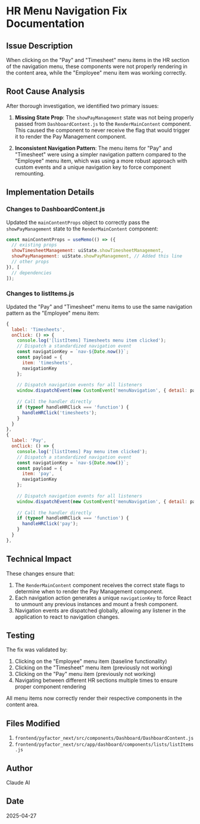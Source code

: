 # HR Menu Navigation Fix Documentation

## Issue Description
When clicking on the "Pay" and "Timesheet" menu items in the HR section of the navigation menu, these components were not properly rendering in the content area, while the "Employee" menu item was working correctly.

## Root Cause Analysis
After thorough investigation, we identified two primary issues:

1. **Missing State Prop**: The `showPayManagement` state was not being properly passed from `DashboardContent.js` to the `RenderMainContent` component. This caused the component to never receive the flag that would trigger it to render the Pay Management component.

2. **Inconsistent Navigation Pattern**: The menu items for "Pay" and "Timesheet" were using a simpler navigation pattern compared to the "Employee" menu item, which was using a more robust approach with custom events and a unique navigation key to force component remounting.

## Implementation Details

### Changes to DashboardContent.js
Updated the `mainContentProps` object to correctly pass the `showPayManagement` state to the `RenderMainContent` component:

```javascript
const mainContentProps = useMemo(() => ({
  // existing props
  showTimesheetManagement: uiState.showTimesheetManagement,
  showPayManagement: uiState.showPayManagement, // Added this line
  // other props
}), [
  // dependencies
]);
```

### Changes to listItems.js
Updated the "Pay" and "Timesheet" menu items to use the same navigation pattern as the "Employee" menu item:

```javascript
{ 
  label: 'Timesheets', 
  onClick: () => {
    console.log('[listItems] Timesheets menu item clicked');
    // Dispatch a standardized navigation event
    const navigationKey = `nav-${Date.now()}`;
    const payload = { 
      item: 'timesheets', 
      navigationKey
    };
    
    // Dispatch navigation events for all listeners
    window.dispatchEvent(new CustomEvent('menuNavigation', { detail: payload }));
    
    // Call the handler directly
    if (typeof handleHRClick === 'function') {
      handleHRClick('timesheets');
    }
  }
},
{ 
  label: 'Pay', 
  onClick: () => {
    console.log('[listItems] Pay menu item clicked');
    // Dispatch a standardized navigation event
    const navigationKey = `nav-${Date.now()}`;
    const payload = { 
      item: 'pay', 
      navigationKey
    };
    
    // Dispatch navigation events for all listeners
    window.dispatchEvent(new CustomEvent('menuNavigation', { detail: payload }));
    
    // Call the handler directly
    if (typeof handleHRClick === 'function') {
      handleHRClick('pay');
    }
  }
},
```

## Technical Impact
These changes ensure that:

1. The `RenderMainContent` component receives the correct state flags to determine when to render the Pay Management component.
2. Each navigation action generates a unique `navigationKey` to force React to unmount any previous instances and mount a fresh component.
3. Navigation events are dispatched globally, allowing any listener in the application to react to navigation changes.

## Testing
The fix was validated by:
1. Clicking on the "Employee" menu item (baseline functionality)
2. Clicking on the "Timesheet" menu item (previously not working)
3. Clicking on the "Pay" menu item (previously not working)
4. Navigating between different HR sections multiple times to ensure proper component rendering

All menu items now correctly render their respective components in the content area.

## Files Modified
1. `frontend/pyfactor_next/src/components/Dashboard/DashboardContent.js`
2. `frontend/pyfactor_next/src/app/dashboard/components/lists/listItems.js`

## Author
Claude AI

## Date
2025-04-27 